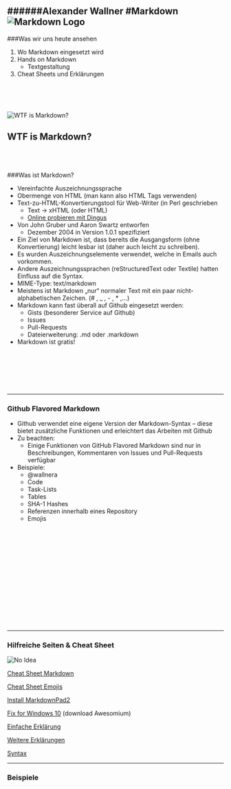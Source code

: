 ######Alexander Wallner
#Markdown
![](https://cdn0.iconfinder.com/data/icons/octicons/1024/markdown-512.png "Markdown Logo")
---

###Was wir uns heute ansehen
1. Wo Markdown eingesetzt wird
1. Hands on Markdown
	* Textgestaltung
1. Cheat Sheets und Erklärungen 

<br/><br/><br/>

![](http://media.ykt.ru/upload/photo/2016/06/24/14293377075479.jpeg "WTF is Markdown?")

WTF is Markdown?
<br/><br/><br/>
---

###Was ist Markdown?
* Vereinfachte Auszeichnungssprache
* Obermenge von HTML (man kann also HTML Tags verwenden)
* Text-zu-HTML-Konvertierungstool für Web-Writer (in Perl geschrieben
	* Text -> xHTML (oder HTML)
	* [Online probieren mit Dingus](https://daringfireball.net/projects/markdown/dingus)
* Von John Gruber und Aaron Swartz entworfen
	*  Dezember 2004 in Version 1.0.1 spezifiziert
*  Ein Ziel von Markdown ist, dass bereits die Ausgangsform (ohne Konvertierung) leicht lesbar ist (daher auch leicht zu schreiben). 
*  Es wurden Auszeichnungselemente verwendet, welche in Emails auch vorkommen. 
*  Andere Auszeichnungssprachen (reStructuredText oder Textile) hatten Einfluss auf die Syntax.
*  MIME-Type: text/markdown
* Meistens ist Markdown „nur“ normaler Text mit ein paar nicht-alphabetischen Zeichen. (# , _ , - , * ,...)
* Markdown kann fast überall auf Github eingesetzt werden:
	* Gists (besonderer Service auf Github)
	* Issues
	* Pull-Requests
	* Dateierweiterung: .md oder .markdown
* Markdown ist gratis!

<br/><br/><br/><br/><br/>

---

### Github Flavored Markdown
* Github verwendet eine eigene Version der Markdown-Syntax – diese bietet zusätzliche Funktionen und erleichtert das Arbeiten mit Github
* Zu beachten: 
	* Einige Funktionen von GitHub Flavored Markdown sind nur in Beschreibungen, Kommentaren von Issues und Pull-Requests verfügbar
* Beispiele: 
	* @wallnera
	* Code
	* Task-Lists
	* Tables
	* SHA-1 Hashes
	* Referenzen innerhalb eines Repository
	* Emojis 
<br/><br/><br/><br/><br/><br/><br/><br/><br/><br/><br/><br/><br/><br/><br/>

---

### Hilfreiche Seiten & Cheat Sheet
![](http://78.media.tumblr.com/a685d58c65d4f360c5b8b40065f141e7/tumblr_ot1raoLoSK1qc4uvwo1_500.png "No Idea")

[Cheat Sheet Markdown](https://github.com/adam-p/markdown-here/wiki/Markdown-Cheatsheet)

[Cheat Sheet Emojis ](https://gist.github.com/rxaviers/7360908) 

[Install MarkdownPad2](http://markdownpad.com/download.html)

[Fix for Windows 10](https://superuser.com/questions/954091/markdownpad-preview-fails-on-windows-10) (download Awesomium)

[Einfache Erklärung](https://medium.com/@taylorhxu/markdown-for-dummies-a24e982b8e85)

[Weitere Erklärungen](https://guides.github.com/features/mastering-markdown/)

[Syntax](https://daringfireball.net/projects/markdown/syntax)

---

### Beispiele


